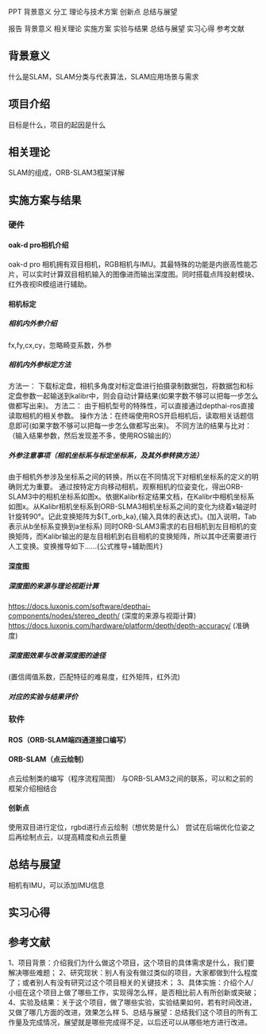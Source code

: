 PPT
背景意义
分工
理论与技术方案
创新点
总结与展望


报告
背景意义
相关理论
实施方案
实验与结果
总结与展望
实习心得
参考文献

## 背景意义
什么是SLAM，SLAM分类与代表算法，SLAM应用场景与需求


## 项目介绍
目标是什么，项目的起因是什么


## 相关理论
SLAM的组成，ORB-SLAM3框架详解


## 实施方案与结果

### 硬件
#### oak-d pro相机介绍
oak-d pro 相机拥有双目相机，RGB相机与IMU。其最特殊的功能是内嵌高性能芯片，可以实时计算双目相机输入的图像进而输出深度图。同时搭载点阵投射模块、红外夜视IR模组进行辅助。
#### 相机标定
##### 相机内外参介绍
fx,fy,cx,cy，忽略畸变系数，外参
##### 相机内外参标定方法
方法一：
下载标定盘，相机多角度对标定盘进行拍摄录制数据包，将数据包和标定盘参数一起输送到kalibr中，则会自动计算结果(如果字数不够可以把每一步怎么做都写出来)。
方法二：
由于相机型号的特殊性，可以直接通过depthai-ros直接读取相机的相关参数。
操作方法：在终端使用ROS开启相机后，读取相关话题信息即可(如果字数不够可以把每一步怎么做都写出来)。
不同方法的结果与比对：
（输入结果参数，然后发现差不多，使用ROS输出的）
##### 外参注意事项（相机坐标系与标定坐标系，及其外参转换方法）
由于相机外参涉及坐标系之间的转换，所以在不同情况下对相机坐标系的定义的明确则尤为重要。
通过按特定方向移动相机，观察相机的位姿变化，得出ORB-SLAM3中的相机坐标系如图x。依据Kalibr标定结果文档，在Kalibr中相机坐标系如图x。从Kalibr相机坐标系到ORB-SLMA3相机坐标系之间的变化为绕着x轴逆时针旋转90°。记此变换矩阵为${T_orb_ka},{输入具体的表达式}。(加入说明，Tab表示从b坐标系变换到a坐标系)
同时ORB-SLAM3需求的右目相机到左目相机的变换矩阵，而Kalibr输出的是左目相机到右目相机的变换矩阵，所以其中还需要进行人工变换。变换推导如下......{公式推导+辅助图片}
#### 深度图
##### 深度图的来源与理论视距计算
https://docs.luxonis.com/software/depthai-components/nodes/stereo_depth/ (深度的来源与视距计算)
https://docs.luxonis.com/hardware/platform/depth/depth-accuracy/ (准确度)
##### 深度图效果与改善深度图的途径
(置信阈值系数，匹配特征的难易度，红外矩阵，红外流)
##### 对应的实验与结果评价

### 软件
#### ROS（ORB-SLAM端四通道接口编写）
#### ORB-SLAM（点云绘制）
点云绘制类的编写（程序流程简图）
与ORB-SLAM3之间的联系，可以和之前的框架介绍相结合
#### 创新点
使用双目进行定位，rgbd进行点云绘制（想优势是什么）
尝试在后端优化位姿之后再绘制点云，以提高精度和点云质量


## 总结与展望
相机有IMU，可以添加IMU信息


## 实习心得


## 参考文献




1、项目背景：介绍我们为什么做这个项目，这个项目的具体需求是什么，我们要解决哪些难题；
2、研究现状：别人有没有做过类似的项目，大家都做到什么程度了；或者别人有没有研究过这个项目相关的关键技术；
3、具体实施：介绍个人/小组在这个项目上做了哪些工作，实现得怎么样，是否相比前人有所创新或突破；
4、实验及结果：关于这个项目，做了哪些实验，实验结果如何，若有时间改进，又做了哪几方面的改进，效果怎么样
5、总结与展望：总结我们这个项目的所有工作量及完成情况，展望就是哪些完成得不足，以后还可以从哪些地方进行改进。
